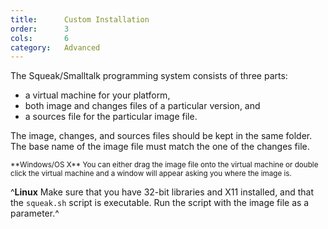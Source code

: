 ```yaml
---
title:      Custom Installation
order:      3
cols:       6
category:   Advanced
---
```

The Squeak/Smalltalk programming system consists of three parts:

  - a virtual machine for your platform,
  - both image and changes files of a particular version, and
  - a sources file for the particular image file.

The image, changes, and sources files should be kept in the same folder. The base name of the image file must match the one of the changes file.

<small>
**Windows/OS X** You can either drag the image file onto the virtual machine or double click the virtual machine and a window will appear asking you where the image is.
</small>

^**Linux** Make sure that you have 32-bit libraries and X11 installed, and that the `squeak.sh` script is executable. Run the script with the image file as a parameter.^
